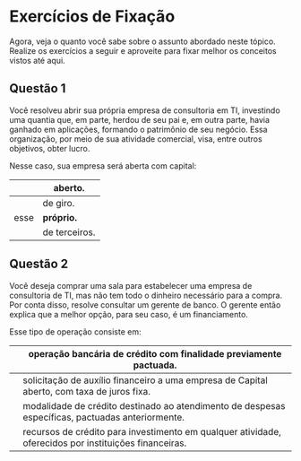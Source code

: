# Exercícios de Fixação

Agora, veja o quanto você sabe sobre o assunto abordado neste tópico. Realize os exercícios a seguir e aproveite para fixar melhor os conceitos vistos até aqui.

## Questão 1

Você resolveu abrir sua própria empresa de consultoria em TI, investindo uma quantia que, em parte, herdou de seu pai e, em outra parte, havia ganhado em aplicações, formando o patrimônio de seu negócio. Essa organização, por meio de sua atividade comercial, visa, entre outros objetivos, obter lucro.

Nesse caso, sua empresa será aberta com capital:

|      | aberto.       |
| ---- | ------------- |
|      | de giro.      |
| esse | **próprio.**  |
|      | de terceiros. |
## Questão 2

Você deseja comprar uma sala para estabelecer uma empresa de consultoria de TI, mas não tem todo o dinheiro necessário para a compra. Por conta disso, resolve consultar um gerente de banco. O gerente então explica que a melhor opção, para seu caso, é um financiamento.

Esse tipo de operação consiste em:

|     | operação bancária de crédito com finalidade previamente pactuada.                                     |
| --- | ----------------------------------------------------------------------------------------------------- |
|     | solicitação de auxílio financeiro a uma empresa de Capital aberto, com taxa de juros fixa.            |
|     | modalidade de crédito destinado ao atendimento de despesas específicas, pactuadas anteriormente.      |
|     | recursos de crédito para investimento em qualquer atividade, oferecidos por instituições financeiras. |